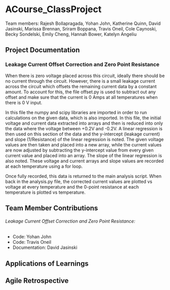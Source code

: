 # ACourse_ClassProject
Team members: Rajesh Bollapragada, Yohan John, Katherine Quinn, David Jasinski, Marissa Brennan, Sriram Boppana, Travis Oneil, Cole Caynoski, Becky Sondelski, Emily Cheng, Hannah Bower, Katelyn Angeliu 

## Project Documentation

### Leakage Current Offset Correction and Zero Point Resistance
When there is zero voltage placed across this circuit, ideally there should be no current through the circuit. However, there is a small leakage current across the circuit which offsets the remaining current data by a constant amount. 
To account for this, the file offset.py is used to subtract out any offset and make sure that the current is 0 Amps at all temperatures when there is 0 V input. 

In this file the numpy and scipy libraries are imported in order to run calculations on the given data, which is also imported. In this file, the initial voltage and current data extracted into arrays and then is reduced into only
the data where the voltage between +0.2V and -0.2V. A linear regression is then used on this section of the data and the y-intercept (leakage current) and slope (1/Resistance) of the linear regression is noted. The given voltage 
values are then taken and placed into a new array, while the current values are now adjusted by subtracting the y-intercept value from every given current value and placed into an array. The slope of the linear regression is also 
noted. These voltage and current arrays and slope values are recorded at each temperature using a for loop.

Once fully recorded, this data is returned to the main analysis script. When back in the analysis.py file, the corrected current values are plotted vs voltage at every temperature and the 0-point resistance at each temperature is 
plotted vs temperature.

## Team Member Contributions

###### Leakage Current Offset Correction and Zero Point Resistance:
 - Code: Yohan John
 - Code: Travis Oneil
 - Documentation: David Jasinski

## Applications of Learnings

## Agile Retrospective
